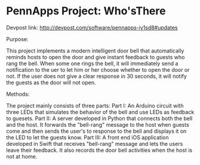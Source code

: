 # PennApps Project: Who'sThere

Devpost link: http://devpost.com/software/pennapps-iy1sd8#updates

Purpose:

This project implements a modern intelligent door bell that automatically reminds hosts to open the door and give instant feedback to guests who rang the bell. When some one rings the bell, it will immediately send a notification to the uer to let him or her choose whether to open the door or not. If the user does not give a clear response in 30 seconds, it will notify the guests as the door will not open. 

Methods:

The project mainly consists of three parts:
Part I: An Arduino circuit with three LEDs that simulates the behavior of the bell and use LEDs as feedback to guesets.
Part II: A server developed in Python that connects both the bell and the host. It forwards the "bell-rang" message to the host when guests come and then sends the user's to response to the bell and displays it on the LED to let the guests know.
Part III: A front end iOS application developed in Swift that receives "bell-rang" message and lets the users leave their feedback. It also records the door bell activities when the host is not at home.

